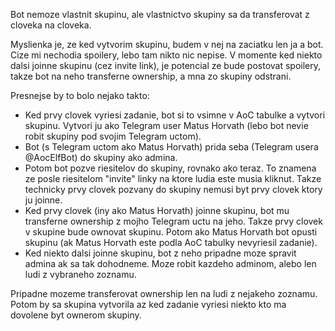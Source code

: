 Bot nemoze vlastnit skupinu, ale vlastnictvo skupiny sa da transferovat z cloveka na cloveka.

Myslienka je, ze ked vytvorim skupinu, budem v nej na zaciatku len ja a bot.
Cize mi nechodia spoilery, lebo tam nikto nic nepise.
V momente ked niekto dalsi joinne skupinu (cez invite link), je potencial ze bude postovat spoilery,
takze bot na neho transferne ownership, a mna zo skupiny odstrani.

Presnejse by to bolo nejako takto:
 - Ked prvy clovek vyriesi zadanie, bot si to vsimne v AoC tabulke a vytvori skupinu.
   Vytvori ju ako Telegram user Matus Horvath (lebo bot nevie robit skupiny pod svojim Telegram uctom).
 - Bot (s Telegram uctom ako Matus Horvath) prida seba (Telegram usera @AocElfBot) do skupiny ako admina.
 - Potom bot pozve riesitelov do skupiny, rovnako ako teraz.
   To znamena ze posle riesitelom "invite" linky na ktore ludia este musia kliknut.
   Takze technicky prvy clovek pozvany do skupiny nemusi byt prvy clovek ktory ju joinne.
 - Ked prvy clovek (iny ako Matus Horvath) joinne skupinu, bot mu transferne ownership z mojho Telegram uctu na jeho.
   Takze prvy clovek v skupine bude ownovat skupinu.
   Potom ako Matus Horvath bot opusti skupinu (ak Matus Horvath este podla AoC tabulky nevyriesil zadanie).
 - Ked niekto dalsi joinne skupinu, bot z neho pripadne moze spravit admina ak sa tak dohodneme.
   Moze robit kazdeho adminom, alebo len ludi z vybraneho zoznamu.

Pripadne mozeme transferovat ownership len na ludi z nejakeho zoznamu. Potom by sa skupina vytvorila az ked zadanie vyriesi niekto kto ma dovolene byt ownerom skupiny.
